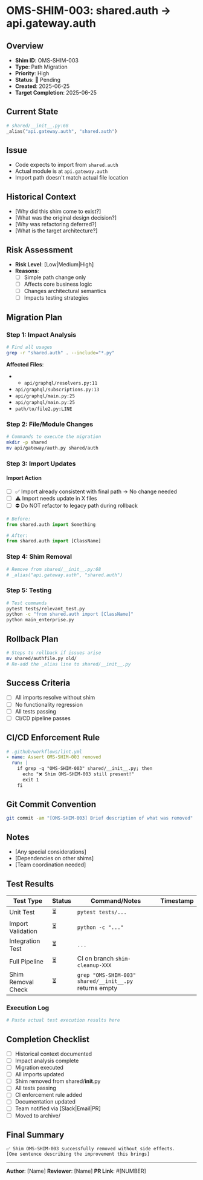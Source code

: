 # OMS-SHIM-003: shared.auth → api.gateway.auth

## Overview
- **Shim ID**: OMS-SHIM-003
- **Type**: Path Migration
- **Priority**: High
- **Status**: 🔴 Pending
- **Created**: 2025-06-25
- **Target Completion**: 2025-06-25

## Current State
```python
# shared/__init__.py:68
_alias("api.gateway.auth", "shared.auth")
```

## Issue
- Code expects to import from `shared.auth`
- Actual module is at `api.gateway.auth`
- Import path doesn't match actual file location

## Historical Context
- [Why did this shim come to exist?]
- [What was the original design decision?]
- [Why was refactoring deferred?]
- [What is the target architecture?]

## Risk Assessment
- **Risk Level**: [Low|Medium|High]
- **Reasons**:
  - [ ] Simple path change only
  - [ ] Affects core business logic
  - [ ] Changes architectural semantics
  - [ ] Impacts testing strategies

## Migration Plan

### Step 1: Impact Analysis
```bash
# Find all usages
grep -r "shared.auth" . --include="*.py"
```

**Affected Files**:
- - `api/graphql/resolvers.py:11`
- `api/graphql/subscriptions.py:13`
- `api/graphql/main.py:25`
- `api/graphql/main.py:25`
- `path/to/file2.py:LINE`

### Step 2: File/Module Changes
```bash
# Commands to execute the migration
mkdir -p shared
mv api/gateway/auth.py shared/auth
```

### Step 3: Import Updates

#### Import Action
- [ ] ✅ Import already consistent with final path → No change needed
- [ ] ⚠️  Import needs update in X files
- [ ] ⛔ Do NOT refactor to legacy path during rollback

```python
# Before:
from shared.auth import Something

# After:
from shared.auth import [ClassName]
```

### Step 4: Shim Removal
```python
# Remove from shared/__init__.py:68
# _alias("api.gateway.auth", "shared.auth")
```

### Step 5: Testing
```bash
# Test commands
pytest tests/relevant_test.py
python -c "from shared.auth import [ClassName]"
python main_enterprise.py
```

## Rollback Plan
```bash
# Steps to rollback if issues arise
mv shared/authfile.py old/
# Re-add the _alias line to shared/__init__.py
```

## Success Criteria
- [ ] All imports resolve without shim
- [ ] No functionality regression
- [ ] All tests passing
- [ ] CI/CD pipeline passes

## CI/CD Enforcement Rule
```yaml
# .github/workflows/lint.yml
- name: Assert OMS-SHIM-003 removed
  run: |
    if grep -q "OMS-SHIM-003" shared/__init__.py; then
      echo "❌ Shim OMS-SHIM-003 still present!"
      exit 1
    fi
```

## Git Commit Convention
```bash
git commit -am "[OMS-SHIM-003] Brief description of what was removed"
```

## Notes
- [Any special considerations]
- [Dependencies on other shims]
- [Team coordination needed]

## Test Results

| Test Type         | Status  | Command/Notes                          | Timestamp |
|-------------------|---------|----------------------------------------|-----------|
| Unit Test         | ⏳      | `pytest tests/...`                     |           |
| Import Validation | ⏳      | `python -c "..."`                      |           |
| Integration Test  | ⏳      | `...`                                  |           |
| Full Pipeline     | ⏳      | CI on branch `shim-cleanup-XXX`        |           |
| Shim Removal Check| ⏳      | `grep "OMS-SHIM-003" shared/__init__.py` returns empty | |

### Execution Log
```bash
# Paste actual test execution results here
```

## Completion Checklist
- [ ] Historical context documented
- [ ] Impact analysis complete
- [ ] Migration executed
- [ ] All imports updated
- [ ] Shim removed from shared/__init__.py
- [ ] All tests passing
- [ ] CI enforcement rule added
- [ ] Documentation updated
- [ ] Team notified via [Slack|Email|PR]
- [ ] Moved to archive/

## Final Summary
```
✅ Shim OMS-SHIM-003 successfully removed without side effects.
[One sentence describing the improvement this brings]
```

---
**Author**: [Name]
**Reviewer**: [Name]
**PR Link**: #[NUMBER]